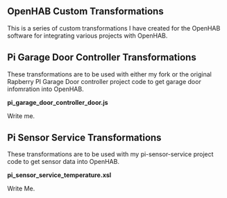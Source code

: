 ## OpenHAB Custom Transformations


This is a series of custom transformations I have created for the OpenHAB software for integrating various projects with OpenHAB.

## Pi Garage Door Controller Transformations
These transformations are to be used with either my fork or the original Rapberry PI Garage Door controller project code to get garage door infomration into OpenHAB.

**pi_garage_door_controller_door.js**

Write me.

## Pi Sensor Service Transformations

These transformations are to be used with my pi-sensor-service project code to get sensor data into OpenHAB.

**pi_sensor_service_temperature.xsl**

Write Me.

